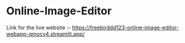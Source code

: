 # Online-Image-Editor
Link for the live website :-
https://freebirddd123-online-image-editor-webapp-qmocy4.streamlit.app/ 
